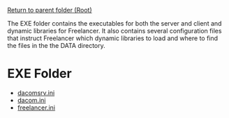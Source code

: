 [Return to parent folder (Root)](..)

The EXE folder contains the executables for both the server and client and dynamic libraries for Freelancer. It also contains several configuration files that instruct Freelancer which dynamic libraries to load and where to find the files in the the DATA directory.

# EXE Folder
* [dacomsrv.ini](./dacomsrv.ini.md)
* [dacom.ini](./dacom.ini.md)
* [freelancer.ini](./freelancer.ini.md)
